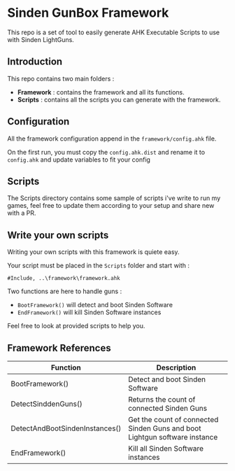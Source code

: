 # Sinden GunBox Framework
This repo is a set of tool to easily generate AHK Executable Scripts to use with Sinden LightGuns.

## Introduction
This repo contains two main folders :
* **Framework** : contains the framework and all its functions.
* **Scripts** : contains all the scripts you can generate with the framework.

## Configuration
All the framework configuration append in the `framework/config.ahk` file.

On the first run, you must copy the `config.ahk.dist` and rename it to `config.ahk` and update variables to fit your config

## Scripts
The Scripts directory contains some sample of scripts i've write to run my games, feel free to update them according to your setup and share new with a PR.

## Write your own scripts
Writing your own scripts with this framework is quiete easy.

Your script must be placed in the `Scripts` folder and start with :
```
#Include, ..\framework\framework.ahk
```

Two functions are here to handle guns :
* `BootFramework()` will detect and boot Sinden Software
* `EndFramework()` will kill Sinden Software instances

Feel free to look at provided scripts to help you.

## Framework References
| Function | Description | 
|---|---|
| BootFramework() | Detect and boot Sinden Software |
| DetectSinddenGuns()            | Returns the count of connected Sinden Guns |
| DetectAndBootSindenInstances() | Get the count of connected Sinden Guns and boot Lightgun software instance |
| EndFramework() | Kill all Sinden Software instances |
